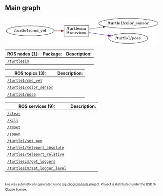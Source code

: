 <!--
File was automatically generated using 'ros-diagram-tools' project.
Project is distributed under the BSD 3-Clause license.
-->

## Main graph

[![full_graph](full_graph.png "full_graph")](full_graph.png)

| ROS nodes (1): | Package: | Description: |
| -------------- | -------- | ------------ |
| [`/turtlesim`](nodes/n__turtlesim.md) |  |  |

| ROS topics (3): | Description: |
| --------------- | ------------ |
| [`/turtle1/cmd_vel`](nodes/t__turtle1_cmd_vel.md) |  |
| [`/turtle1/color_sensor`](nodes/t__turtle1_color_sensor.md) |  |
| [`/turtle1/pose`](nodes/t__turtle1_pose.md) |  |

| ROS services (9): | Description: |
| ----------------- | ------------ |
| [`/clear`](nodes/s__clear.md) |  |
| [`/kill`](nodes/s__kill.md) |  |
| [`/reset`](nodes/s__reset.md) |  |
| [`/spawn`](nodes/s__spawn.md) |  |
| [`/turtle1/set_pen`](nodes/s__turtle1_set_pen.md) |  |
| [`/turtle1/teleport_absolute`](nodes/s__turtle1_teleport_absolute.md) |  |
| [`/turtle1/teleport_relative`](nodes/s__turtle1_teleport_relative.md) |  |
| [`/turtlesim/get_loggers`](nodes/s__turtlesim_get_loggers.md) |  |
| [`/turtlesim/set_logger_level`](nodes/s__turtlesim_set_logger_level.md) |  |


</br>
<font size="1">
File was automatically generated using <a href="https://github.com/anetczuk/ros-diagram-tools"><i>ros-diagram-tools</i></a> project.
Project is distributed under the BSD 3-Clause license.
</font>
